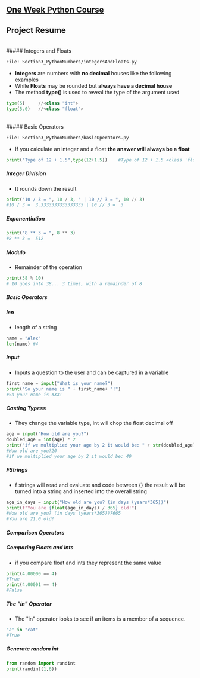  ## [One Week Python Course](https://www.udemy.com/course/one-week-python/)

## Project Resume

</br>
##### Integers and Floats

```sh
File: Section3_PythonNumbers/integersAndFloats.py
```

-   <b>Integers</b> are numbers with <b>no decimal</b> houses like the following examples
-   While <b>Floats</b> may be rounded but <b>always have a decimal house</b>
-   The method <b>type()</b> is used to reveal the type of the argument used

```py
type(5)     //<class "int">
type(5.0)   //<class "float">
```

</br>
##### Basic Operators

```sh
File: Section3_PythonNumbers/basicOperators.py
```
-   If you calculate an integer and a float <b>the answer will always be a float</b>

```py
print("Type of 12 + 1.5",type(12+1.5))    #Type of 12 + 1.5 <class 'float'>
```
##### Integer Division
-   It rounds down the result
```py
print("10 / 3 = ", 10 / 3, " | 10 // 3 = ", 10 // 3)    
#10 / 3 =  3.3333333333333335 | 10 // 3 =  3
```
##### Exponentiation
```py
print("8 ** 3 = ", 8 ** 3)    
#8 ** 3 =  512
```

##### Modulo
-   Remainder of the operation
```py
print(38 % 10) 
# 10 goes into 38... 3 times, with a remainder of 8
```

##### Basic Operators

##### len
-   length of a string
```py
name = "Alex"
len(name) #4
```

##### input
-   Inputs a question to the user and can be captured in a variable
```py
first_name = input("What is your name?")
print("So your name is " + first_name+ "!")
#So your name is XXX!
```

##### Casting Typess
-   They change the variable type, int will chop the float decimal off

```py
age = input("How old are you?")
doubled_age = int(age) * 2
print("if we multiplied your age by 2 it would be: " + str(doubled_age))
#How old are you?20
#if we multiplied your age by 2 it would be: 40
```

##### FStrings
-   f strings will read and evaluate and code between {} the result will be turned into a string and inserted into the overall string

```py
age_in_days = input("How old are you? (in days (years*365))")
print(f"You are {float(age_in_days) / 365} old!")
#How old are you? (in days (years*365))7665
#You are 21.0 old!
```

##### Comparison Operators 

##### Comparing Floats and Ints
-   if you compare float and ints they represent the same value

```py
print(4.00000 == 4)
#True
print(4.00001 == 4)
#False
```

##### The "in" Operator
-  The "in" operator looks to see if an items is a member of a sequence.

```py
"a" in "cat"
#True
```

##### Generate random int

```py
from random import randint
print(randint(1,6))
```